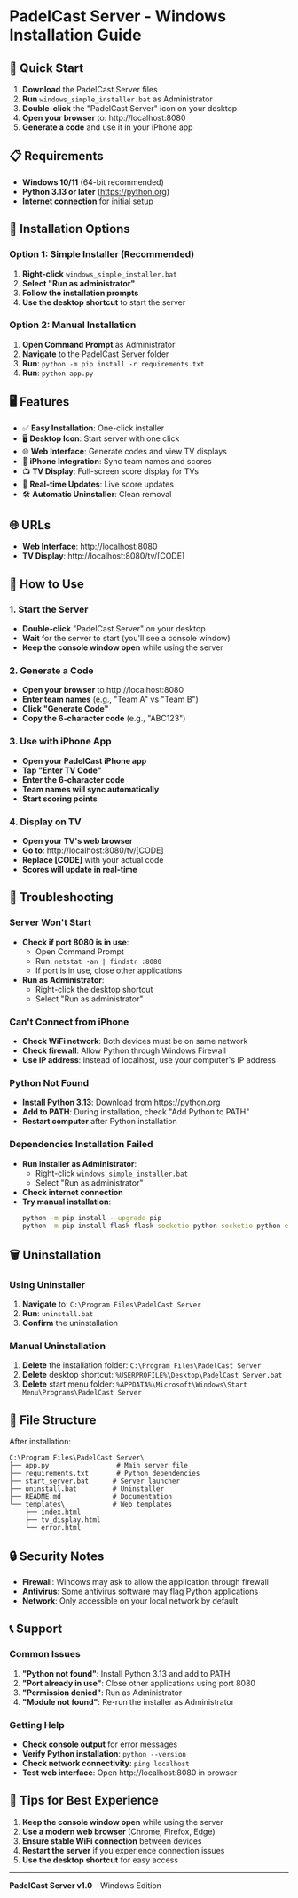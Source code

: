 # PadelCast Server - Windows Installation Guide

## 🎾 Quick Start

1. **Download** the PadelCast Server files
2. **Run** `windows_simple_installer.bat` as Administrator
3. **Double-click** the "PadelCast Server" icon on your desktop
4. **Open your browser** to: http://localhost:8080
5. **Generate a code** and use it in your iPhone app

## 📋 Requirements

- **Windows 10/11** (64-bit recommended)
- **Python 3.13 or later** (https://python.org)
- **Internet connection** for initial setup

## 🚀 Installation Options

### Option 1: Simple Installer (Recommended)
1. **Right-click** `windows_simple_installer.bat`
2. **Select "Run as administrator"**
3. **Follow the installation prompts**
4. **Use the desktop shortcut** to start the server

### Option 2: Manual Installation
1. **Open Command Prompt** as Administrator
2. **Navigate** to the PadelCast Server folder
3. **Run**: `python -m pip install -r requirements.txt`
4. **Run**: `python app.py`

## 🖥️ Features

- ✅ **Easy Installation**: One-click installer
- 🖥️ **Desktop Icon**: Start server with one click
- 🌐 **Web Interface**: Generate codes and view TV displays
- 📱 **iPhone Integration**: Sync team names and scores
- 📺 **TV Display**: Full-screen score display for TVs
- 🔄 **Real-time Updates**: Live score updates
- 🛠️ **Automatic Uninstaller**: Clean removal

## 🌐 URLs

- **Web Interface**: http://localhost:8080
- **TV Display**: http://localhost:8080/tv/[CODE]

## 📱 How to Use

### 1. Start the Server
- **Double-click** "PadelCast Server" on your desktop
- **Wait** for the server to start (you'll see a console window)
- **Keep the console window open** while using the server

### 2. Generate a Code
- **Open your browser** to http://localhost:8080
- **Enter team names** (e.g., "Team A" vs "Team B")
- **Click "Generate Code"**
- **Copy the 6-character code** (e.g., "ABC123")

### 3. Use with iPhone App
- **Open your PadelCast iPhone app**
- **Tap "Enter TV Code"**
- **Enter the 6-character code**
- **Team names will sync automatically**
- **Start scoring points**

### 4. Display on TV
- **Open your TV's web browser**
- **Go to**: http://localhost:8080/tv/[CODE]
- **Replace [CODE]** with your actual code
- **Scores will update in real-time**

## 🔧 Troubleshooting

### Server Won't Start
- **Check if port 8080 is in use**:
  - Open Command Prompt
  - Run: `netstat -an | findstr :8080`
  - If port is in use, close other applications
- **Run as Administrator**:
  - Right-click the desktop shortcut
  - Select "Run as administrator"

### Can't Connect from iPhone
- **Check WiFi network**: Both devices must be on same network
- **Check firewall**: Allow Python through Windows Firewall
- **Use IP address**: Instead of localhost, use your computer's IP address

### Python Not Found
- **Install Python 3.13**: Download from https://python.org
- **Add to PATH**: During installation, check "Add Python to PATH"
- **Restart computer** after Python installation

### Dependencies Installation Failed
- **Run installer as Administrator**:
  - Right-click `windows_simple_installer.bat`
  - Select "Run as administrator"
- **Check internet connection**
- **Try manual installation**:
  ```cmd
  python -m pip install --upgrade pip
  python -m pip install flask flask-socketio python-socketio python-engineio
  ```

## 🗑️ Uninstallation

### Using Uninstaller
1. **Navigate** to: `C:\Program Files\PadelCast Server`
2. **Run**: `uninstall.bat`
3. **Confirm** the uninstallation

### Manual Uninstallation
1. **Delete** the installation folder: `C:\Program Files\PadelCast Server`
2. **Delete** desktop shortcut: `%USERPROFILE%\Desktop\PadelCast Server.bat`
3. **Delete** start menu folder: `%APPDATA%\Microsoft\Windows\Start Menu\Programs\PadelCast Server`

## 📁 File Structure

After installation:
```
C:\Program Files\PadelCast Server\
├── app.py                 # Main server file
├── requirements.txt       # Python dependencies
├── start_server.bat      # Server launcher
├── uninstall.bat         # Uninstaller
├── README.md             # Documentation
└── templates\            # Web templates
    ├── index.html
    ├── tv_display.html
    └── error.html
```

## 🔒 Security Notes

- **Firewall**: Windows may ask to allow the application through firewall
- **Antivirus**: Some antivirus software may flag Python applications
- **Network**: Only accessible on your local network by default

## 📞 Support

### Common Issues
1. **"Python not found"**: Install Python 3.13 and add to PATH
2. **"Port already in use"**: Close other applications using port 8080
3. **"Permission denied"**: Run as Administrator
4. **"Module not found"**: Re-run the installer as Administrator

### Getting Help
- **Check console output** for error messages
- **Verify Python installation**: `python --version`
- **Check network connectivity**: `ping localhost`
- **Test web interface**: Open http://localhost:8080 in browser

## 🎯 Tips for Best Experience

1. **Keep the console window open** while using the server
2. **Use a modern web browser** (Chrome, Firefox, Edge)
3. **Ensure stable WiFi connection** between devices
4. **Restart the server** if you experience connection issues
5. **Use the desktop shortcut** for easy access

---

**PadelCast Server v1.0** - Windows Edition
